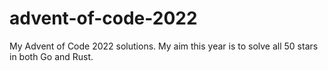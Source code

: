 # advent-of-code-2022
My Advent of Code 2022 solutions. My aim this year is to solve all 50 stars in both Go and Rust.
